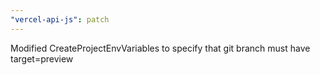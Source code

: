 ```yaml
---
"vercel-api-js": patch
---
```


Modified CreateProjectEnvVariables to specify that git branch must have target=preview